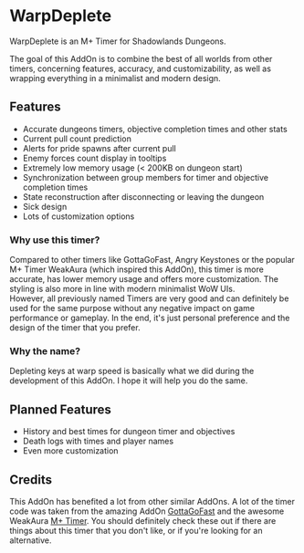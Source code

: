 # WarpDeplete

WarpDeplete is an M+ Timer for Shadowlands Dungeons.

The goal of this AddOn is to combine the best of all worlds from other timers, concerning features, accuracy, and customizability, as well as wrapping everything in a minimalist and modern design.

## Features

* Accurate dungeons timers, objective completion times and other stats
* Current pull count prediction
* Alerts for pride spawns after current pull
* Enemy forces count display in tooltips
* Extremely low memory usage (< 200KB on dungeon start)
* Synchronization between group members for timer and objective completion times
* State reconstruction after disconnecting or leaving the dungeon
* Sick design
* Lots of customization options

### Why use this timer?

Compared to other timers like GottaGoFast, Angry Keystones or the popular M+ Timer WeakAura (which inspired this AddOn), this timer is more accurate, has lower memory usage and offers more customization. The styling is also more in line with modern minimalist WoW UIs.  
However, all previously named Timers are very good and can definitely be used for the same purpose without any negative impact on game performance or gameplay. In the end, it's just personal preference and the design of the timer that you prefer.

### Why the name?

Depleting keys at warp speed is basically what we did during the development of this AddOn. I hope it will help you do the same.

## Planned Features

* History and best times for dungeon timer and objectives
* Death logs with times and player names
* Even more customization

## Credits

This AddOn has benefited a lot from other similar AddOns. A lot of the timer code was taken from the amazing AddOn [GottaGoFast](https://www.curseforge.com/wow/addons/gottagofast) and the awesome WeakAura [M+ Timer](https://wago.io/M+Timer). You should definitely check these out if there are things about this timer that you don't like, or if you're looking for an alternative.